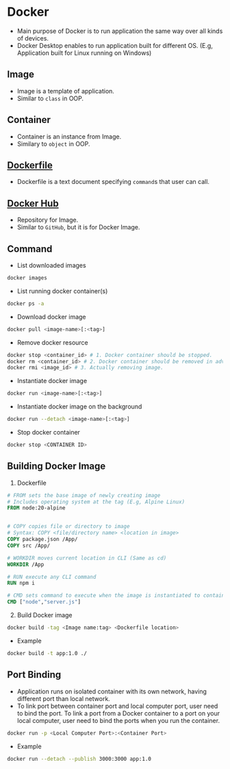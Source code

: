 # Docker
- Main purpose of Docker is to run application the same way over all kinds of devices.
- Docker Desktop enables to run application built for different OS. (E.g, Application built for Linux running on Windows)

## Image
- Image is a template of application.
- Similar to `class` in OOP.

## Container
- Container is an instance from Image.
- Similary to `object` in OOP.

## [Dockerfile](https://docs.docker.com/reference/dockerfile/)
- Dockerfile is a text document specifying `command`s that user can call.

## [Docker Hub](https://hub.docker.com)
- Repository for Image.
- Similar to `GitHub`, but it is for Docker Image.

## Command
- List downloaded images

```bash
docker images
```

- List running docker container(s)

```bash
docker ps -a
```

- Download docker image

```bash
docker pull <image-name>[:<tag>]
```

- Remove docker resource

```bash
docker stop <container_id> # 1. Docker container should be stopped.
docker rm <container_id> # 2. Docker container should be removed in advance.
docker rmi <image_id> # 3. Actually removing image.
```

- Instantiate docker image

```bash
docker run <image-name>[:<tag>]
```

- Instantiate docker image on the background

```bash
docker run --detach <image-name>[:<tag>]
```

- Stop docker container

```bash
docker stop <CONTAINER ID>
```

## Building Docker Image

1) Dockerfile

```Dockerfile
# FROM sets the base image of newly creating image
# Includes operating system at the tag (E.g, Alpine Linux)
FROM node:20-alpine


# COPY copies file or directory to image
# Syntax: COPY <file/directory name> <location in image>
COPY package.json /App/
COPY src /App/

# WORKDIR moves current location in CLI (Same as cd)
WORKDIR /App

# RUN execute any CLI command
RUN npm i

# CMD sets command to execute when the image is instantiated to container
CMD ["node","server.js"]
```

2) Build Docker image

```bash
docker build -tag <Image name:tag> <Dockerfile location>
```

  - Example
  
  ```bash
  docker build -t app:1.0 ./
  ```


## Port Binding
- Application runs on isolated container with its own network, having different port than local network.
- To link port between container port and local computer port, user need to bind the port.
To link a port from a Docker container to a port on your local computer, user need to bind the ports when you run the container.

```bash
docker run -p <Local Computer Port>:<Container Port>
```

  - Example
  
  ```bash
  docker run --detach --publish 3000:3000 app:1.0
  ```
